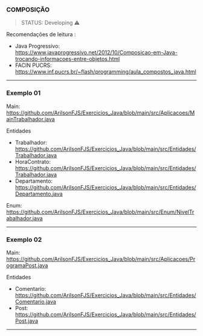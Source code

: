 ### COMPOSIÇÃO 

> STATUS: Developing ⚠️

Recomendações de leitura : 
+ Java Progressivo: https://www.javaprogressivo.net/2012/10/Composicao-em-Java-trocando-informacoes-entre-objetos.html
+ FACIN PUCRS: https://www.inf.pucrs.br/~flash/programming/aula_compostos_java.html

<hr>

### Exemplo 01

Main: https://github.com/ArilsonFJS/Exercicios_Java/blob/main/src/Aplicacoes/MainTrabalhador.java

Entidades
+ Trabalhador: https://github.com/ArilsonFJS/Exercicios_Java/blob/main/src/Entidades/Trabalhador.java
+ HoraContrato: https://github.com/ArilsonFJS/Exercicios_Java/blob/main/src/Entidades/Trabalhador.java
+ Departamento: https://github.com/ArilsonFJS/Exercicios_Java/blob/main/src/Entidades/Departamento.java

Enum: https://github.com/ArilsonFJS/Exercicios_Java/blob/main/src/Enum/NivelTrabalhador.java

<hr>

### Exemplo 02

Main: https://github.com/ArilsonFJS/Exercicios_Java/blob/main/src/Aplicacoes/ProgramaPost.java

Entidades
+ Comentario: https://github.com/ArilsonFJS/Exercicios_Java/blob/main/src/Entidades/Comentario.java
+ Post: https://github.com/ArilsonFJS/Exercicios_Java/blob/main/src/Entidades/Post.java

<hr>
